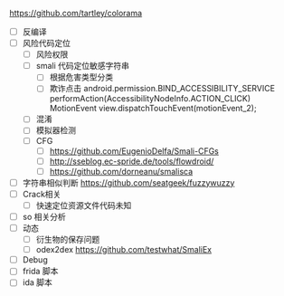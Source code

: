 https://github.com/tartley/colorama
- [ ] 反编译
- [ ] 风险代码定位 
    - [ ] 风险权限
    - [ ] smali 代码定位敏感字符串
        - [ ] 根据危害类型分类
        - [ ] 欺诈点击
                android.permission.BIND_ACCESSIBILITY_SERVICE performAction(AccessibilityNodeInfo.ACTION_CLICK)
                MotionEvent view.dispatchTouchEvent(motionEvent_2);
    - [ ] 混淆
    - [ ] 模拟器检测
    - [ ] CFG
        - [ ] https://github.com/EugenioDelfa/Smali-CFGs
        - [ ] http://sseblog.ec-spride.de/tools/flowdroid/
        - [ ] https://github.com/dorneanu/smalisca
- [ ] 字符串相似判断 https://github.com/seatgeek/fuzzywuzzy
- [ ] Crack相关
    - [ ] 快速定位资源文件代码未知
- [ ] so 相关分析
- [ ] 动态
    - [ ] 衍生物的保存问题
    - [ ] odex2dex https://github.com/testwhat/SmaliEx
- [ ] Debug
- [ ] frida 脚本
- [ ] ida 脚本